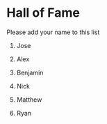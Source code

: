 # Hall of Fame
Please add your name to this list

1. Jose
2. Alex
3. Benjamin
4. Nick
5. Matthew

6. Ryan
